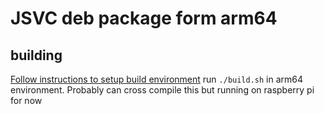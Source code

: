# JSVC deb package form arm64

## building

[Follow instructions to setup build environment](https://commons.apache.org/proper/commons-daemon/jsvc.html)
run `./build.sh` in arm64 environment. Probably can cross compile this but running on raspberry pi for now

